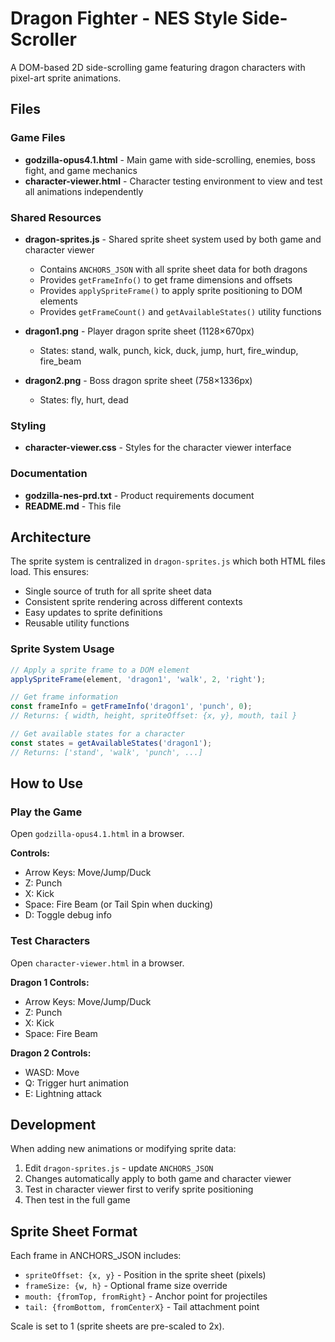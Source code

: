 # Dragon Fighter - NES Style Side-Scroller

A DOM-based 2D side-scrolling game featuring dragon characters with pixel-art sprite animations.

## Files

### Game Files
- **godzilla-opus4.1.html** - Main game with side-scrolling, enemies, boss fight, and game mechanics
- **character-viewer.html** - Character testing environment to view and test all animations independently

### Shared Resources
- **dragon-sprites.js** - Shared sprite sheet system used by both game and character viewer
  - Contains `ANCHORS_JSON` with all sprite sheet data for both dragons
  - Provides `getFrameInfo()` to get frame dimensions and offsets
  - Provides `applySpriteFrame()` to apply sprite positioning to DOM elements
  - Provides `getFrameCount()` and `getAvailableStates()` utility functions

- **dragon1.png** - Player dragon sprite sheet (1128×670px)
  - States: stand, walk, punch, kick, duck, jump, hurt, fire_windup, fire_beam
  
- **dragon2.png** - Boss dragon sprite sheet (758×1336px)
  - States: fly, hurt, dead

### Styling
- **character-viewer.css** - Styles for the character viewer interface

### Documentation
- **godzilla-nes-prd.txt** - Product requirements document
- **README.md** - This file

## Architecture

The sprite system is centralized in `dragon-sprites.js` which both HTML files load. This ensures:
- Single source of truth for all sprite sheet data
- Consistent sprite rendering across different contexts
- Easy updates to sprite definitions
- Reusable utility functions

### Sprite System Usage

```javascript
// Apply a sprite frame to a DOM element
applySpriteFrame(element, 'dragon1', 'walk', 2, 'right');

// Get frame information
const frameInfo = getFrameInfo('dragon1', 'punch', 0);
// Returns: { width, height, spriteOffset: {x, y}, mouth, tail }

// Get available states for a character
const states = getAvailableStates('dragon1');
// Returns: ['stand', 'walk', 'punch', ...]
```

## How to Use

### Play the Game
Open `godzilla-opus4.1.html` in a browser.

**Controls:**
- Arrow Keys: Move/Jump/Duck
- Z: Punch
- X: Kick  
- Space: Fire Beam (or Tail Spin when ducking)
- D: Toggle debug info

### Test Characters
Open `character-viewer.html` in a browser.

**Dragon 1 Controls:**
- Arrow Keys: Move/Jump/Duck
- Z: Punch
- X: Kick
- Space: Fire Beam

**Dragon 2 Controls:**
- WASD: Move
- Q: Trigger hurt animation
- E: Lightning attack

## Development

When adding new animations or modifying sprite data:
1. Edit `dragon-sprites.js` - update `ANCHORS_JSON`
2. Changes automatically apply to both game and character viewer
3. Test in character viewer first to verify sprite positioning
4. Then test in the full game

## Sprite Sheet Format

Each frame in ANCHORS_JSON includes:
- `spriteOffset: {x, y}` - Position in the sprite sheet (pixels)
- `frameSize: {w, h}` - Optional frame size override
- `mouth: {fromTop, fromRight}` - Anchor point for projectiles
- `tail: {fromBottom, fromCenterX}` - Tail attachment point

Scale is set to 1 (sprite sheets are pre-scaled to 2x).
